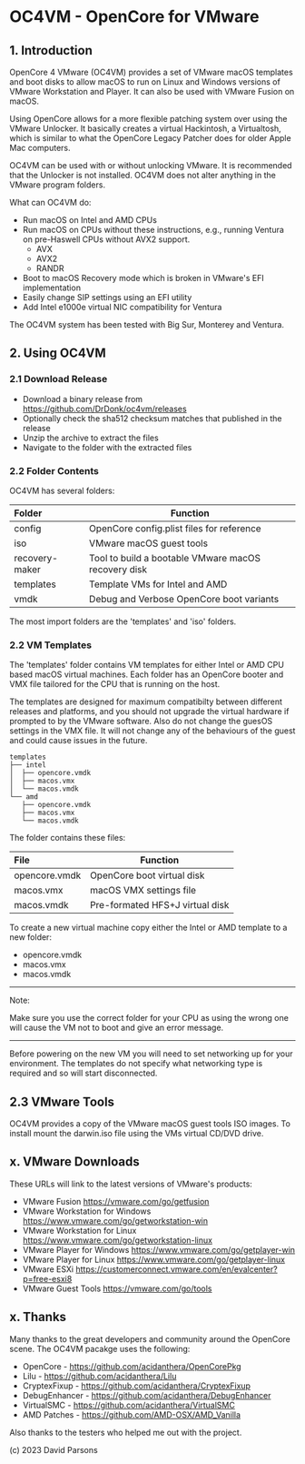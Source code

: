 # OC4VM - OpenCore for VMware
## 1. Introduction
OpenCore 4 VMware (OC4VM) provides a set of VMware macOS templates and boot disks to allow macOS to run on Linux 
and Windows versions of VMware Workstation and Player. It can also be used with VMware Fusion on macOS.

Using OpenCore allows for a more flexible patching system over using the VMware Unlocker. It basically creates a 
virtual Hackintosh, a Virtualtosh, which is similar to what the OpenCore Legacy Patcher does for older Apple Mac 
computers.

OC4VM can be used with or without unlocking VMware. It is recommended that the Unlocker is not installed. OC4VM does 
not alter anything in the VMware program folders.

What can OC4VM do:
* Run macOS on Intel and AMD CPUs
* Run macOS on CPUs without these instructions, e.g., running Ventura on pre-Haswell CPUs without AVX2 support. 
  * AVX
  * AVX2
  * RANDR
* Boot to macOS Recovery mode which is broken in VMware's EFI implementation
* Easily change SIP settings using an EFI utility
* Add Intel e1000e virtual NIC compatibility for Ventura

The OC4VM system has been tested with Big Sur, Monterey and Ventura.

## 2. Using OC4VM
### 2.1 Download Release

* Download a binary release from https://github.com/DrDonk/oc4vm/releases
* Optionally check the sha512 checksum matches that published in the release
* Unzip the archive to extract the files
* Navigate to the folder with the extracted files

### 2.2 Folder Contents

OC4VM has several folders:

| Folder         | Function                                            |
|:---------------|-----------------------------------------------------|
| config         | OpenCore config.plist files for reference           |
| iso            | VMware macOS guest tools                            |
| recovery-maker | Tool to build a bootable VMware macOS recovery disk |
| templates      | Template VMs for Intel and AMD                      |
| vmdk           | Debug and Verbose OpenCore boot variants            |

The most import folders are the 'templates' and 'iso' folders. 

### 2.2 VM Templates
The 'templates' folder contains VM templates for either Intel or AMD CPU based macOS virtual machines. 
Each folder has an OpenCore booter and VMX file tailored for the CPU that is running on the host.

The templates are designed for maximum compatibilty between different releases and platforms, and you should not 
upgrade the virtual hardware if prompted to by the VMware software. Also do not change the guesOS settings in the 
VMX file. It will not change any of the behaviours of the guest and could cause issues in the future.

```
templates
├── intel
│  ├── opencore.vmdk
│  ├── macos.vmx
│  └── macos.vmdk
└── amd
   ├── opencore.vmdk
   ├── macos.vmx
   └── macos.vmdk
```
The folder contains these files:

| File          | Function                        |
|:--------------|---------------------------------|
| opencore.vmdk | OpenCore boot virtual disk      |
| macos.vmx     | macOS VMX settings file         |
| macos.vmdk    | Pre-formated HFS+J virtual disk |

To create a new virtual machine copy either the Intel or AMD template to a new folder:

* opencore.vmdk
* macos.vmx
* macos.vmdk

***
Note: 

Make sure you use the correct folder for your CPU as using the wrong one will cause the VM not to boot 
and give an error message.
***

Before powering on the new VM you will need to set networking up for your environment. The templates do not specify what
networking type is required and so will start disconnected.

## 2.3 VMware Tools
OC4VM provides a copy of the VMware macOS guest tools ISO images. To install mount the darwin.iso file using the VMs virtual 
CD/DVD drive.

## x. VMware Downloads
These URLs will link to the latest versions of VMware's products:

* VMware Fusion https://vmware.com/go/getfusion
* VMware Workstation for Windows https://www.vmware.com/go/getworkstation-win
* VMware Workstation for Linux https://www.vmware.com/go/getworkstation-linux
* VMware Player for Windows https://www.vmware.com/go/getplayer-win
* VMware Player for Linux https://www.vmware.com/go/getplayer-linux
* VMware ESXi https://customerconnect.vmware.com/en/evalcenter?p=free-esxi8
* VMware Guest Tools https://vmware.com/go/tools

## x. Thanks

Many thanks to the great developers and community around the OpenCore scene. The OC4VM pacakge uses the following:

* OpenCore - https://github.com/acidanthera/OpenCorePkg
* Lilu - https://github.com/acidanthera/Lilu
* CryptexFixup - https://github.com/acidanthera/CryptexFixup
* DebugEnhancer - https://github.com/acidanthera/DebugEnhancer
* VirtualSMC - https://github.com/acidanthera/VirtualSMC
* AMD Patches - https://github.com/AMD-OSX/AMD_Vanilla

Also thanks to the testers who helped me out with the project.

(c) 2023 David Parsons
